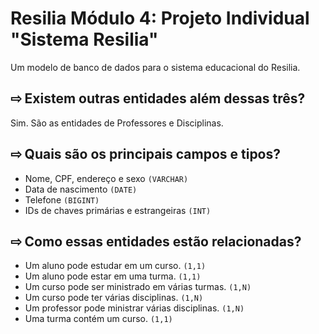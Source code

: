 # Resilia Módulo 4: Projeto Individual "Sistema Resilia"
Um modelo de banco de dados para o sistema educacional do Resilia.

## ⇨ Existem outras entidades além dessas três?
Sim. São as entidades de Professores e Disciplinas.

## ⇨ Quais são os principais campos e tipos?
* Nome, CPF, endereço e sexo ```(VARCHAR)```
* Data de nascimento ```(DATE)```
* Telefone ```(BIGINT)```
* IDs de chaves primárias e estrangeiras ```(INT)```

## ⇨ Como essas entidades estão relacionadas?
* Um aluno pode estudar em um curso. ```(1,1)```
* Um aluno pode estar em uma turma. ```(1,1)```
* Um curso pode ser ministrado em várias turmas. ```(1,N)```
* Um curso pode ter várias disciplinas. ```(1,N)```
* Um professor pode ministrar várias disciplinas. ```(1,N)```
* Uma turma contém um curso. ```(1,1)```
